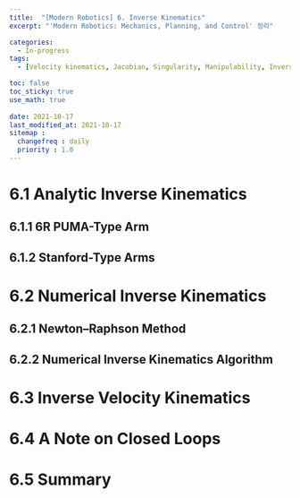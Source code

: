 ```yaml
---
title:  "[Modern Robotics] 6. Inverse Kinematics"
excerpt: "'Modern Robotics: Mechanics, Planning, and Control' 정리"

categories:
  - In-progress
tags:
  - [Velocity kinematics, Jacobian, Singularity, Manipulability, Inverse velocity kinematics]

toc: false
toc_sticky: true
use_math: true
 
date: 2021-10-17
last_modified_at: 2021-10-17
sitemap :
  changefreq : daily
  priority : 1.0
---
```



# 6.1 Analytic Inverse Kinematics

## 6.1.1 6R PUMA-Type Arm

## 6.1.2 Stanford-Type Arms



# 6.2 Numerical Inverse Kinematics

## 6.2.1 Newton–Raphson Method

## 6.2.2 Numerical Inverse Kinematics Algorithm


# 6.3 Inverse Velocity Kinematics


# 6.4 A Note on Closed Loops
 

# 6.5 Summary

